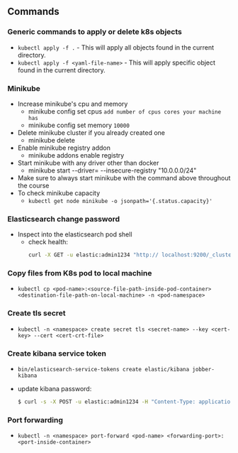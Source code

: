 ## Commands

### Generic commands to apply or delete k8s objects

- `kubectl apply -f .` - This will apply all objects found in the current directory.
- `kubectl apply -f <yaml-file-name>` - This will apply specific object found in the current directory.

### Minikube

- Increase minikube's cpu and memory
  - minikube config set cpus `add number of cpus cores your machine has`
  - minikube config set memory `10000`
- Delete minikube cluster if you already created one
  - minikube delete
- Enable minikube registry addon
  - minikube addons enable registry
- Start minikube with any driver other than docker
  - minikube start --driver=<driver-name> --insecure-registry "10.0.0.0/24"
- Make sure to always start minikube with the command above throughout the course
- To check minikube capacity
  - `kubectl get node minikube -o jsonpath='{.status.capacity}'`

### Elasticsearch change password

- Inspect into the elasticsearch pod shell
  - check health:
    ```bash
    curl -X GET -u elastic:admin1234 "http:// localhost:9200/_cluster/health?pretty=true"
    ```

### Copy files from K8s pod to local machine

- `kubectl cp <pod-name>:<source-file-path-inside-pod-container> <destination-file-path-on-local-machine> -n <pod-namespace>`

### Create tls secret

- `kubectl -n <namespace> create secret tls <secret-name> --key <cert-key> --cert <cert-crt-file>`

### Create kibana service token

- `bin/elasticsearch-service-tokens create elastic/kibana jobber-kibana`

- update kibana password:
  ```bash
  $ curl -s -X POST -u elastic:admin1234 -H "Content-Type: application/json" http://jobber-elastic.production.svc.cluster.local:9200/_security/user/kibana_system/_password -d "{\"password\":\"kibana\"}"
  ```

### Port forwarding

- `kubectl -n <namespace> port-forward <pod-name> <forwarding-port>:<port-inside-container>`
